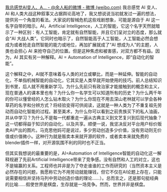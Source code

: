 [我总感觉AI变人、A... - @余人船的微博 - 微博 (weibo.com)](https://weibo.com/1648547892/M9vByEnOJ?pagetype=fav)
我总感觉 AI 变人、AI 和人类大战这种叙事又占据舆论高地了，我又想说说当初就发过一遍的想法，提供另一个角度的看法。大家说的智械危机这些戏剧想象，可能是源自于 AI 这一名字自带的暗示。AI，Artificial Intelligence，人工的智能，它这个名字天然就暗示了一种区别：有人工智能，肯定就有自然智能，并且它们呈对立的态度，那么就会“AI 大战人类”。它同时也暗示了，自然智能高于人工智能，人工智能必然会想成为或者抢走自然智能的能力或地位，再加扩展就成了“AI 想成为人”的主题，人类也会担心 AI 来抢夺自己的位置。但是这种焦虑和被害感，对双方都不有益。因为，AI 其实有另一种解释。AI = Automation of Intelligence，即“自动化的智能”。  
  
这个解释之中，AI就不意味着与人类的对立或攀比，而是一种延伸。智能的自动化，不单指机械智能的自动化，它其实是人类早就开始使用的技巧。前人总结知识到书里，后人就不用重新学习。为什么先前只有政治家才能接触到的概念和主义，现在普通人的课本里也有？为什么你一名学生可以知道所有的历史？为什么两千年的你可以懂曾经的人怎么钻木取火？为什么你现在不用去深山老林就可以学会各种草药的名字和分辨方式？将经验变得可供阅读，这就是一种人类为了不重复祖先劳动而自动化智能的过程。甚至美术，为什么你可以看到之前贵族买下的私人油画，并从中学习？为什么不是每一代都重走一遍从古典主义到文艺复兴到后现代抽象？这一切都得益于知识的自动化，以及共享。顺便一说，我坚决反对平台用户标价贩卖AI产出的图片。马克思他妈可是说过，多少劳动创造多少价值，没有劳动则无价值或价值微小。这种行为就是贩卖本来就开源的软件，或者卖本来就免费的blender插件一样，对开源氛围不利的同时也不正当。  
  
但其实我想说的最重要的是，AI=Automation of Intelligence智能的自动化这一解释规避了先前Artificial Intelligence带来了竞争感。没有自然和人工的对立，这也不是输赢的关系。工程师也并非是为了夺走谁谁的工作而研究的（当然资本主义是必然存在的问题，我愿称它为不用劳动就能赚钱，但它不仅在AI论题上存在，只能说需要相信并坚持马列中劳动创造价值的理论……）。总而言之，还是那句挺经典的比喻……假使世界是棋盘，生存就是一场竞争。然而，世界并非是棋盘。